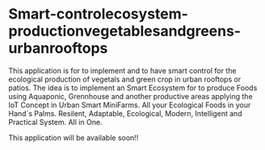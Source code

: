 # Smart-controlecosystem-productionvegetablesandgreens-urbanrooftops
This application is for to implement and to have smart control for the ecological production of vegetals and green crop in urban rooftops or patios.
The idea is to implement an Smart Ecosystem for to produce Foods using Aquaponic, Grennhouse and another productive areas applying the IoT Concept in Urban Smart MiniFarms. All your Ecological Foods in your Hand´s Palms. Resilent, Adaptable, Ecological, Modern, Intelligent and Practical System. All in One.

This application will be available soon!!
